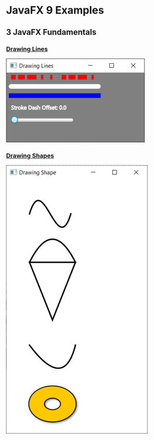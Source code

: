 JavaFX 9 Examples
=================

3 JavaFX Fundamentals
---------------------

### [Drawing Lines](src/main/java/learnfx/javafx9be/ch03fund/DrawingLines.java)

![DrawingLines](img/ch03fund/DrawingLines.png "DrawingLines")

### [Drawing Shapes](src/main/java/learnfx/javafx9be/ch03fund/DrawingShapes.java)

![DrawingShapes](img/ch03fund/DrawingShapes.png "DrawingShapes")

